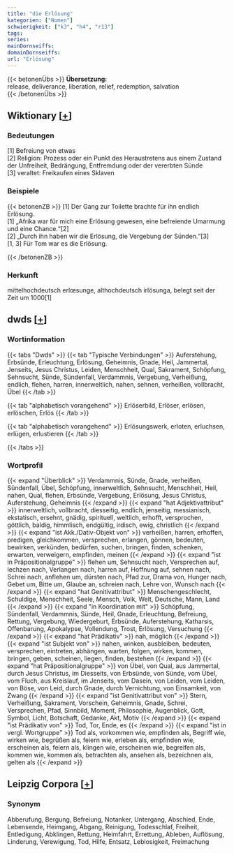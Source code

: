 ```yaml
---
title: "die Erlösung"
kategorien: ["Nomen"]
schwierigkeit: ["k3", "h4", "r13"]
tags:
series:
mainDornseiffs:
domainDornseiffs:
url: "Erlösung"
---
```


{{< betonenÜbs >}}
**Übersetzung:**  
release, deliverance, liberation, relief, redemption, salvation  
{{< /betonenÜbs >}}

## Wiktionary [[+](https://de.wiktionary.org/wiki/Erlösung)]

### Bedeutungen
[1] Befreiung von etwas  
[2] Religion: Prozess oder ein Punkt des Heraustretens aus einem Zustand der Unfreiheit, Bedrängung, Entfremdung oder der vererbten Sünde  
[3] veraltet: Freikaufen eines Sklaven  

### Beispiele
{{< betonenZB >}}
[1] Der Gang zur Toilette brachte für ihn endlich Erlösung.  
[1] „Afrika war für mich eine Erlösung gewesen, eine befreiende Umarmung und eine Chance.“[2]  
[2] „Durch ihn haben wir die Erlösung, die Vergebung der Sünden.“[3]  
[1, 3] Für Tom war es die Erlösung.  

{{< /betonenZB >}}
### Herkunft
mittelhochdeutsch erlœsunge, althochdeutsch irlösunga, belegt seit der Zeit um 1000[1]  



## dwds [[+](https://www.dwds.de/wb/Erlösung)]

### Wortinformation
{{< tabs "Dwds" >}}
{{< tab "Typische Verbindungen" >}}
Auferstehung, Erbsünde, Erleuchtung, Erlösung, Geheimnis, Gnade, Heil, Jammertal, Jenseits, Jesus Christus, Leiden, Menschheit, Qual, Sakrament, Schöpfung, Sehnsucht, Sünde, Sündenfall, Verdammnis, Vergebung, Verheißung, endlich, flehen, harren, innerweltlich, nahen, sehnen, verheißen, vollbracht, Übel
{{< /tab >}}

{{< tab "alphabetisch vorangehend" >}}
Erlöserbild, Erlöser, erlösen, erlöschen, Erlös
{{< /tab >}}

{{< tab "alphabetisch vorangehend" >}}
Erlösungswerk, erloten, erluchsen, erlügen, erlustieren
{{< /tab >}}

{{< /tabs >}}

### Wortprofil
{{< expand "Überblick" >}} Verdammnis, Sünde, Gnade, verheißen, Sündenfall, Übel, Schöpfung, innerweltlich, Sehnsucht, Menschheit, Heil, nahen, Qual, flehen, Erbsünde, Vergebung, Erlösung, Jesus Christus, Auferstehung, Geheimnis {{< /expand >}}
{{< expand "hat Adjektivattribut" >}} innerweltlich, vollbracht, diesseitig, endlich, jenseitig, messianisch, ekstatisch, ersehnt, gnädig, spirituell, weltlich, erhofft, versprochen, göttlich, baldig, himmlisch, endgültig, irdisch, ewig, christlich {{< /expand >}}
{{< expand "ist Akk./Dativ-Objekt von" >}} verheißen, harren, erhoffen, predigen, gleichkommen, versprechen, erlangen, gönnen, bedeuten, bewirken, verkünden, bedürfen, suchen, bringen, finden, schenken, erwarten, verweigern, empfinden, meinen {{< /expand >}}
{{< expand "ist in Präpositionalgruppe" >}} flehen um, Sehnsucht nach, Versprechen auf, lechzen nach, Verlangen nach, harren auf, Hoffnung auf, sehnen nach, Schrei nach, anflehen um, dürsten nach, Pfad zur, Drama von, Hunger nach, Gebet um, Bitte um, Glaube an, schreien nach, Lehre von, Wunsch nach {{< /expand >}}
{{< expand "hat Genitivattribut" >}} Menschengeschlecht, Schuldige, Menschheit, Seele, Mensch, Volk, Welt, Deutsche, Mann, Land {{< /expand >}}
{{< expand "in Koordination mit" >}} Schöpfung, Sündenfall, Verdammnis, Sünde, Heil, Gnade, Erleuchtung, Befreiung, Rettung, Vergebung, Wiedergeburt, Erbsünde, Auferstehung, Katharsis, Offenbarung, Apokalypse, Vollendung, Trost, Erlösung, Versuchung {{< /expand >}}
{{< expand "hat Prädikativ" >}} nah, möglich {{< /expand >}}
{{< expand "ist Subjekt von" >}} nahen, winken, ausbleiben, bedeuten, versprechen, eintreten, abhängen, warten, folgen, wirken, kommen, bringen, geben, scheinen, liegen, finden, bestehen {{< /expand >}}
{{< expand "hat Präpositionalgruppe" >}} von Übel, von Qual, aus Jammertal, durch Jesus Christus, im Diesseits, von Erbsünde, von Sünde, vom Übel, vom Fluch, aus Kreislauf, im Jenseits, vom Dasein, von Leiden, vom Leiden, von Böse, von Leid, durch Gnade, durch Vernichtung, von Einsamkeit, von Zwang {{< /expand >}}
{{< expand "ist Genitivattribut von" >}} Stern, Verheißung, Sakrament, Vorschein, Geheimnis, Gnade, Schrei, Versprechen, Pfad, Sinnbild, Moment, Philosophie, Augenblick, Gott, Symbol, Licht, Botschaft, Gedanke, Akt, Motiv {{< /expand >}}
{{< expand "ist Prädikativ von" >}} Tod, Tor, Ende, es {{< /expand >}}
{{< expand "ist in vergl. Wortgruppe" >}} Tod als, vorkommen wie, empfinden als, Begriff wie, wirken wie, begrüßen als, feiern wie, erleben als, empfinden wie, erscheinen als, feiern als, klingen wie, erscheinen wie, begreifen als, kommen wie, kommen als, betrachten als, ansehen als, bezeichnen als, gelten als {{< /expand >}}

## Leipzig Corpora [[+](https://corpora.uni-leipzig.de/en/res?word=Erlösung&corpusId=deu_newscrawl-public_2018)]


### Synonym
Abberufung, Bergung, Befreiung, Notanker, Untergang, Abschied, Ende, Lebensende, Heimgang, Abgang, Reinigung, Todesschlaf, Freiheit, Entledigung, Abklingen, Rettung, Heimfahrt, Errettung, Ableben, Auflösung, Linderung, Verewigung, Tod, Hilfe, Entsatz, Leblosigkeit, Freimachung

